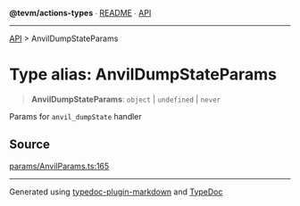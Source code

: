 **@tevm/actions-types** ∙ [README](../README.md) ∙ [API](../API.md)

***

[API](../API.md) > AnvilDumpStateParams

# Type alias: AnvilDumpStateParams

> **AnvilDumpStateParams**: `object` \| `undefined` \| `never`

Params for `anvil_dumpState` handler

## Source

[params/AnvilParams.ts:165](https://github.com/evmts/tevm-monorepo/blob/main/core/actions-types/src/params/AnvilParams.ts#L165)

***
Generated using [typedoc-plugin-markdown](https://www.npmjs.com/package/typedoc-plugin-markdown) and [TypeDoc](https://typedoc.org/)
